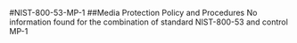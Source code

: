 #NIST-800-53-MP-1
##Media Protection Policy and Procedures
No information found for the combination of standard NIST-800-53 and control MP-1
